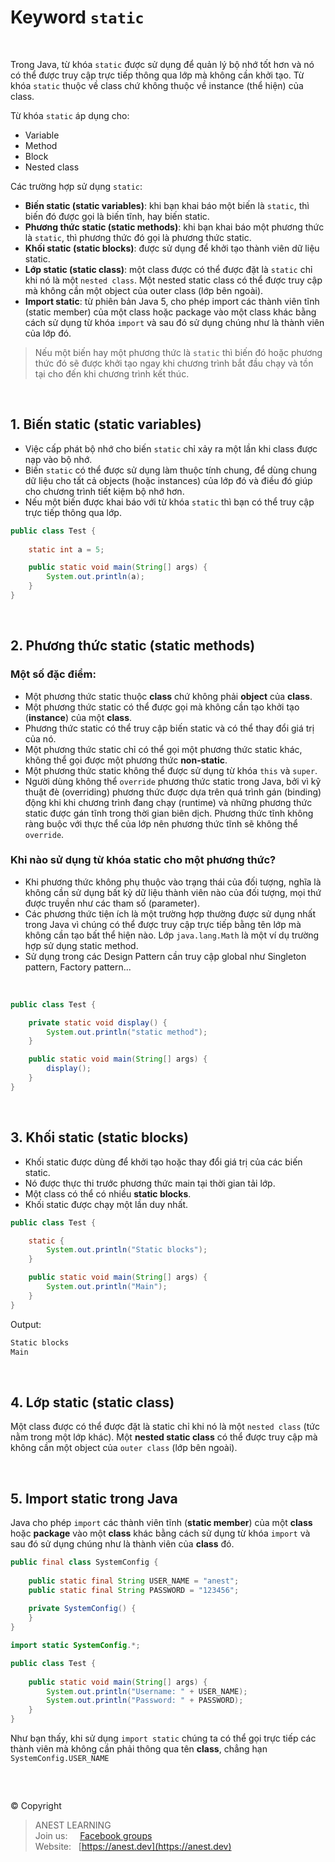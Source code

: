 # Keyword `static`

<br />

Trong Java, từ khóa `static` được sử dụng để quản lý bộ nhớ tốt hơn và nó có thể được truy cập trực tiếp thông qua lớp mà không cần khởi tạo.
Từ khóa `static` thuộc về class chứ không thuộc về instance (thể hiện) của class.

Từ khóa `static` áp dụng cho:
  - Variable
  - Method
  - Block
  - Nested class
  
Các trường hợp sử dụng `static`:

- **Biến static (static variables)**: khi bạn khai báo một biến là `static`, thì biến đó được gọi là biến tĩnh, hay biến static.
- **Phương thức static (static methods)**: khi bạn khai báo một phương thức là `static`, thì phương thức đó gọi là phương thức static.
- **Khối static (static blocks)**: được sử dụng để khởi tạo thành viên dữ liệu static.
- **Lớp static (static class)**: một class được có thể được đặt là `static` chỉ khi nó là một `nested class`. Một nested static class có thể được truy cập mà không cần một object của outer class (lớp bên ngoài).
- **Import static**: từ phiên bản Java 5, cho phép import các thành viên tĩnh (static member) của một class hoặc package vào một class khác bằng cách sử dụng từ khóa `import` và sau đó sử dụng chúng như là thành viên của lớp đó.

> Nếu một biến hay một phương thức là `static` thì biến đó hoặc phương thức đó sẽ được khởi tạo ngay khi chương trình bắt đầu chạy và tồn tại cho đến khi chương trình kết thúc.

<br />

## 1. Biến static (static variables)

- Việc cấp phát bộ nhớ cho biến `static` chỉ xảy ra một lần khi class được nạp vào bộ nhớ.
- Biến `static` có thể được sử dụng làm thuộc tính chung, để dùng chung dữ liệu cho tất cả objects (hoặc instances) của lớp đó và điều đó giúp cho chương trình tiết kiệm bộ nhớ hơn.
- Nếu một biến được khai báo với từ khóa `static` thì bạn có thể truy cập trực tiếp thông qua lớp.

```java
public class Test {
    
    static int a = 5;

    public static void main(String[] args) {
        System.out.println(a);
    }
}
```

<br />

## 2. Phương thức static (static methods)

### Một số đặc điểm:

- Một phương thức static thuộc **class** chứ không phải **object** của **class**.
- Một phương thức static có thể được gọi mà không cần tạo khởi tạo (**instance**) của một **class**.
- Phương thức static có thể truy cập biến static và có thể thay đổi giá trị của nó.
- Một phương thức static chỉ có thể gọi một phương thức static khác, không thể gọi được một phương thức **non-static**.
- Một phương thức static không thể được sử dụng từ khóa `this` và `super`.
- Người dùng không thể `override` phương thức static trong Java, bởi vì kỹ thuật đè (overriding) phương thức được dựa trên quá trình gán (binding) động khi khi chương trình đang chạy (runtime) và những phương thức static được gán tĩnh trong thời gian biên dịch. Phương thức tĩnh không ràng buộc với thực thể của lớp nên phương thức tĩnh sẽ không thể `override`.

### Khi nào sử dụng từ khóa static cho một phương thức?

- Khi phương thức không phụ thuộc vào trạng thái của đối tượng, nghĩa là không cần sử dụng bất kỳ dữ liệu thành viên nào của đối tượng, mọi thứ được truyền như các tham số (parameter).
- Các phương thức tiện ích là một trường hợp thường được sử dụng nhất trong Java vì chúng có thể được truy cập trực tiếp bằng tên lớp mà không cần tạo bất thể hiện nào. Lớp `java.lang.Math` là một ví dụ trường hợp sử dụng static method.
- Sử dụng trong các Design Pattern cần truy cập global như Singleton pattern, Factory pattern...

<br />

```java
public class Test {

    private static void display() {
        System.out.println("static method");
    }

    public static void main(String[] args) {
        display();
    }
}
```

<br />

## 3. Khối static (static blocks)

- Khối static được dùng để khởi tạo hoặc thay đổi giá trị của các biến static.
- Nó được thực thi trước phương thức main tại thời gian tải lớp.
- Một class có thể có nhiều **static blocks**.
- Khối static được chạy một lần duy nhất.

```java
public class Test {

    static {
        System.out.println("Static blocks");
    }

    public static void main(String[] args) {
        System.out.println("Main");
    }
}
```

Output:
```java
Static blocks
Main
```

<br />

## 4. Lớp static (static class)

Một class được có thể được đặt là static chỉ khi nó là một `nested class` (tức nằm trong một lớp khác). Một **nested static class** có thể được truy cập mà không cần một object của `outer class` (lớp bên ngoài).

<br />

## 5. Import static trong Java

Java cho phép `import` các thành viên tĩnh (**static member**) của một **class** hoặc **package** vào một **class** khác bằng cách sử dụng từ khóa `import` và sau đó sử dụng chúng như là thành viên của **class** đó.

```java
public final class SystemConfig {
 
    public static final String USER_NAME = "anest";
    public static final String PASSWORD = "123456";
 
    private SystemConfig() {
    }
}
```

```java
import static SystemConfig.*;

public class Test {
 
    public static void main(String[] args) {
        System.out.println("Username: " + USER_NAME);
        System.out.println("Password: " + PASSWORD);
    }
}
```

Như bạn thấy, khi sử dụng `import static` chúng ta có thể gọi trực tiếp các thành viên mà không cần phải thông qua tên **class**, chẳng hạn `SystemConfig.USER_NAME`

<br />

##  

© Copyright
> ANEST LEARNING  
> Join us: &nbsp;&nbsp;&nbsp; [Facebook groups](https://www.facebook.com/groups/anest.learning/)  
> Website: &nbsp; [https://anest.dev](https://anest.dev)  
